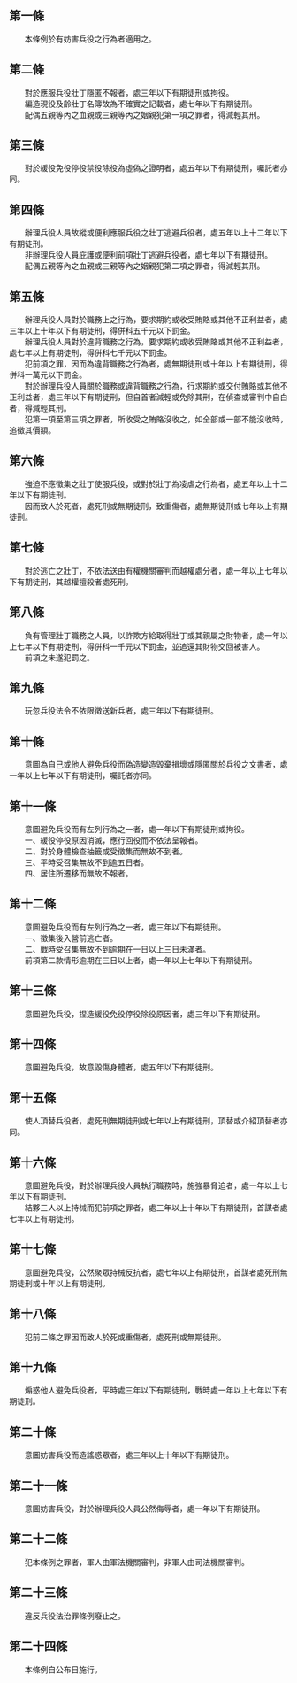 第一條 
-------
　　本條例於有妨害兵役之行為者適用之。  


第二條 
-------
　　對於應服兵役壯丁隱匿不報者，處三年以下有期徒刑或拘役。  
　　編造現役及齡壯丁名簿故為不確實之記載者，處七年以下有期徒刑。  
　　配偶五親等內之血親或三親等內之姻親犯第一項之罪者，得減輕其刑。  


第三條 
-------
　　對於緩役免役停役禁役除役為虛偽之證明者，處五年以下有期徒刑，囑託者亦同。  


第四條 
-------
　　辦理兵役人員故縱或便利應服兵役之壯丁逃避兵役者，處五年以上十二年以下有期徒刑。  
　　非辦理兵役人員庇護或便利前項壯丁逃避兵役者，處七年以下有期徒刑。  
　　配偶五親等內之血親或三親等內之姻親犯第二項之罪者，得減輕其刑。  


第五條 
-------
　　辦理兵役人員對於職務上之行為，要求期約或收受賄賂或其他不正利益者，處三年以上十年以下有期徒刑，得併科五千元以下罰金。  
　　辦理兵役人員對於違背職務之行為，要求期約或收受賄賂或其他不正利益者，處七年以上有期徒刑，得併科七千元以下罰金。  
　　犯前項之罪，因而為違背職務之行為者，處無期徒刑或十年以上有期徒刑，得併科一萬元以下罰金。  
　　對於辦理兵役人員關於職務或違背職務之行為，行求期約或交付賄賂或其他不正利益者，處三年以下有期徒刑，但自首者減輕或免除其刑，在偵查或審判中自白者，得減輕其刑。  
　　犯第一項至第三項之罪者，所收受之賄賂沒收之，如全部或一部不能沒收時，追徵其價額。  


第六條 
-------
　　強迫不應徵集之壯丁使服兵役，或對於壯丁為凌虐之行為者，處五年以上十二年以下有期徒刑。  
　　因而致人於死者，處死刑或無期徒刑，致重傷者，處無期徒刑或七年以上有期徒刑。  


第七條 
-------
　　對於逃亡之壯丁，不依法送由有權機關審判而越權處分者，處一年以上七年以下有期徒刑，其越權擅殺者處死刑。  


第八條 
-------
　　負有管理壯丁職務之人員，以詐欺方給取得壯丁或其親屬之財物者，處一年以上七年以下有期徒刑，得併科一千元以下罰金，並追還其財物交回被害人。  
　　前項之未遂犯罰之。  


第九條 
-------
　　玩忽兵役法令不依限徵送新兵者，處三年以下有期徒刑。  


第十條 
-------
　　意圖為自己或他人避免兵役而偽造變造毀棄損壞或隱匿關於兵役之文書者，處一年以上七年以下有期徒刑，囑託者亦同。  


第十一條 
---------
　　意圖避免兵役而有左列行為之一者，處一年以下有期徒刑或拘役。  
　　一、緩役停役原因消滅，應行回役而不依法呈報者。  
　　二、對於身體檢查抽籤或受徵集而無故不到者。  
　　三、平時受召集無故不到逾五日者。  
　　四、居住所遷移而無故不報者。  


第十二條 
---------
　　意圖避免兵役而有左列行為之一者，處三年以下有期徒刑。  
　　一、徵集後入營前逃亡者。  
　　二、戰時受召集無故不到逾期在一日以上三日未滿者。  
　　前項第二款情形逾期在三日以上者，處一年以上七年以下有期徒刑。  


第十三條 
---------
　　意圖避免兵役，捏造緩役免役停役除役原因者，處三年以下有期徒刑。  


第十四條 
---------
　　意圖避免兵役，故意毀傷身體者，處五年以下有期徒刑。  


第十五條 
---------
　　使人頂替兵役者，處死刑無期徒刑或七年以上有期徒刑，頂替或介紹頂替者亦同。  


第十六條 
---------
　　意圖避免兵役，對於辦理兵役人員執行職務時，施強暴脅迫者，處一年以上七年以下有期徒刑。  
　　結夥三人以上持械而犯前項之罪者，處三年以上十年以下有期徒刑，首謀者處七年以上有期徒刑。  


第十七條 
---------
　　意圖避免兵役，公然聚眾持械反抗者，處七年以上有期徒刑，首謀者處死刑無期徒刑或十年以上有期徒刑。  


第十八條 
---------
　　犯前二條之罪因而致人於死或重傷者，處死刑或無期徒刑。  


第十九條 
---------
　　煽惑他人避免兵役者，平時處三年以下有期徒刑，戰時處一年以上七年以下有期徒刑。  


第二十條 
---------
　　意圖妨害兵役而造謠惑眾者，處三年以上十年以下有期徒刑。  


第二十一條 
-----------
　　意圖妨害兵役，對於辦理兵役人員公然侮辱者，處一年以下有期徒刑。  


第二十二條 
-----------
　　犯本條例之罪者，軍人由軍法機關審判，非軍人由司法機關審判。  


第二十三條 
-----------
　　違反兵役法治罪條例廢止之。  


第二十四條 
-----------
　　本條例自公布日施行。